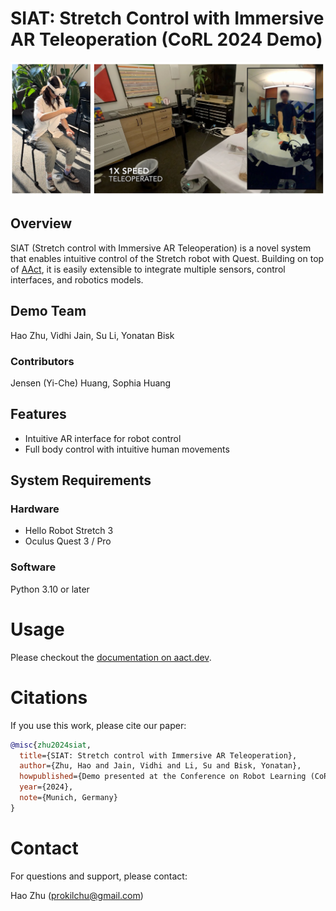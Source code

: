 # SIAT: Stretch Control with Immersive AR Teleoperation (CoRL 2024 Demo)
![Figure](figure/figure.png)

## Overview
SIAT (Stretch control with Immersive AR Teleoperation) is a novel system that enables intuitive control of the Stretch robot with Quest. Building on top of [AAct](https://aact.dev), it is easily extensible to integrate multiple sensors, control interfaces, and robotics models.

## Demo Team

Hao Zhu, Vidhi Jain, Su Li, Yonatan Bisk

### Contributors

Jensen (Yi-Che) Huang, Sophia Huang


## Features

* Intuitive AR interface for robot control
* Full body control with intuitive human movements

## System Requirements
### Hardware

* Hello Robot Stretch 3
* Oculus Quest 3 / Pro

### Software

Python 3.10 or later

# Usage

Please checkout the [documentation on aact.dev](https://aact.dev/latest/applications/robot-teleoperation/).


# Citations
If you use this work, please cite our paper:

```bibtex
@misc{zhu2024siat,
  title={SIAT: Stretch control with Immersive AR Teleoperation},
  author={Zhu, Hao and Jain, Vidhi and Li, Su and Bisk, Yonatan},
  howpublished={Demo presented at the Conference on Robot Learning (CoRL)},
  year={2024},
  note={Munich, Germany}
}
```


# Contact
For questions and support, please contact:

Hao Zhu (prokilchu@gmail.com)
